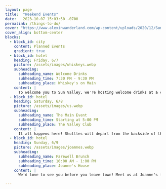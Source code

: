 ```yaml
---
layout: page
title:  "Weekend Events"
date:   2023-10-07 15:03:50 -0700
permalink: /things-to-do/
cover: "https://www.alexinwanderland.com/wp-content/uploads/2020/12/SunValley_003.jpg"
cover_align: bottom-center
blocks:
  - block_id: city
    content: Planned Events
    gradient: true
  - block_id: hotel
    heading: Friday, 6/7
    picture: /assets/images/whiskeys.webp
    subheading:
      subheading_name: Welcome Drinks
      subheading_time: 7:30 PM - 9:30 PM
      subheading_place: Whiskey's on Main
    content: |
      To welcome you to Sun Valley, we're hosting welcome drinks at a classic Ketchum spot complete with views of Baldy and Main Street. After the festivities, feel free to continue exploring downtown Ketchum or turn in early to rest up for the big day<br /><br />[Whiskey's on Main, Online](https://www.whiskeysonmain.com/){:data-tooltip="Check out the spot before you go!"}<br /><strong>251 N Main St., Ketchum, ID 83340</strong>
  - block_id: hotel
    heading: Saturday, 6/8
    picture: /assets/images/us.webp
    subheading:
      subheading_name: The Main Event
      subheading_time: Starting at 5:00 PM
      subheading_place: The Valley Club
    content: |
      It all happens here! Shuttles will depart from the backside of the Limelight Hotel in Ketchum and the Fairfield Inn & Suites in Hailey at 4:15 PM. Parking at the venue is also available. Shuttles will return to the drop-off points at 10:00 PM and at 12 midnight. Bring your dancing shoes and get ready for a celebration!<br /><br />[The Valley Club website](https://thevalleyclub.org/){:data-tooltip="Get a sneak peek of the club"}<br /><strong>100 Club View Circle, Hailey, ID</strong>
  - block_id: hotel
    heading: Sunday, 6/9
    picture: /assets/images/joannes.webp
    subheading:
      subheading_name: Farewell Brunch
      subheading_time: 10:00 AM - 1:00 PM
      subheading_place: Joanne's House
    content: |
      We'd love to see you before you leave town! Meet us at Joanne's for some light refreshments, a goodbye mimosa, and a hug. A low-stress recovery to end a great weekend.<br /><br /><strong>90 Stone Bridges Rd., Hailey, ID</strong>

--- 
```

<!--       
  - block_id: city
    content: More to do
    gradient: true
  - block_id: hotel
    heading: Enoteca
    content: | 
      Enoteca opened its doors in December of 2012 & caught on quick with its grand, wood-fired oven, 
      its made-to-order hand-tossed pizzas, & its open kitchen, where the chefs prepare Italian-influenced dishes such as asiago pesto meatballs & fresh house-made pasta courtesy of Mason Family Provisions.
      Enoteca boasts an extensive wine and beer list hand-selected by the knowledgable staff.
      We look forward to seeing you soon!
    price: $$$<span class="disabled">$</span>
    website: Visit Website
    website_link: https://www.ketchum-enoteca.com/
    address: 300 N Main St, Ketchum, ID 83340
  - block_id: hotel
    heading: The Ram
    content: | 
      Sun Valley’s original restaurant, The Ram has been warming and welcoming diners since 1937. This rustic-yet-elegant dinner house has been recently modernized, while still preserving its historic charm.
    price: $$$<span class="disabled">$</span>
    website: Visit Website
    website_link: https://www.sunvalley.com/dining/the-ram/
    address: 1 Sun Valley Rd, Sun Valley, ID 83353
  - block_id: hotel
    heading: Wrap City
    content: | 
      One of Alyse & Max's favorite spots, Wrapcity serves up creative wraps and salads, homemade soups, and unique quesadillas. Stop in for daily wrap and soup specials or choose one of the popular wraps on the menu, and be sure to dine on the sidewalk patio with great views of Baldy. As the temperature rises, Wrapcity is the place to go for refreshing and healthy wraps.
    price: $<span class="disabled">$$$</span>
    website: Visit Website
    website_link: https://www.wrapcitycafe.com/
    address: 180 South Main Street, Ketchum, ID 83340

-->
